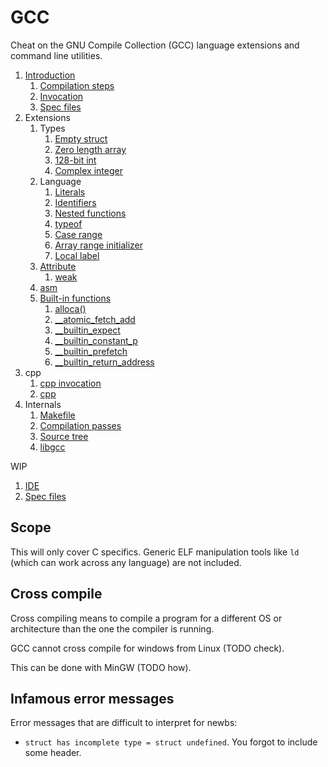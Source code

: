 # GCC

Cheat on the GNU Compile Collection (GCC) language extensions and command line utilities.

1.  [Introduction](introduction.md)
    1. [Compilation steps](compilation-steps.md)
    1. [Invocation](invocation.md)
    1. [Spec files](spec-files.md)
1.  Extensions
    1.  Types
        1. [Empty struct](empty_struct.c)
        1. [Zero length array](zero_length_array.c)
        1. [128-bit int](128_bit_int.c)
        1. [Complex integer](complex_integer.c)
    1.  Language
        1.  [Literals](literals.c)
        1.  [Identifiers](identifiers.c)
        1.  [Nested functions](nested_functions.c)
        1.  [typeof](typeof.c)
        1.  [Case range](case_range.c)
        1.  [Array range initializer](array_range_initializer.c)
        1.  [Local label](local_label.c)
    1.  [Attribute](attribute.c)
        1. [weak](weak/)
    1.  [asm](asm.c)
    1.  [Built-in functions]()
        1. [alloca()](alloca.c)
        1. [__atomic_fetch_add](atomic_fetch_add.c)
        1. [__builtin_expect](builtin_expect.c)
        1. [__builtin_constant_p](builtin_constant_p.c)
        1. [__builtin_prefetch](builtin_prefetch.c)
        1. [__builtin_return_address](builtin_return_address.c)
1.  cpp
    1. [cpp invocation](cpp-invocation.md)
    1. [cpp](cpp.c)
1.  Internals
    1. [Makefile](makefile.md)
    1. [Compilation passes](compilation-passes.md)
    1. [Source tree](source-tree.md)
    1. [libgcc](libgcc.md)

WIP

1. [IDE](ide.md)
1. [Spec files](spec-files.md)

## Scope

This will only cover C specifics. Generic ELF manipulation tools like `ld` (which can work across any language) are not included.

## Cross compile

Cross compiling means to compile a program for a different OS or architecture than the one the compiler is running.

GCC cannot cross compile for windows from Linux (TODO check).

This can be done with MinGW (TODO how).

## Infamous error messages

Error messages that are difficult to interpret for newbs:

- `struct has incomplete type = struct undefined`. You forgot to include some header.
